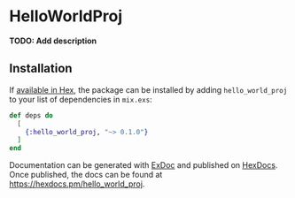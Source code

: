 # HelloWorldProj

**TODO: Add description**

## Installation

If [available in Hex](https://hex.pm/docs/publish), the package can be installed
by adding `hello_world_proj` to your list of dependencies in `mix.exs`:

```elixir
def deps do
  [
    {:hello_world_proj, "~> 0.1.0"}
  ]
end
```

Documentation can be generated with [ExDoc](https://github.com/elixir-lang/ex_doc)
and published on [HexDocs](https://hexdocs.pm). Once published, the docs can
be found at <https://hexdocs.pm/hello_world_proj>.

